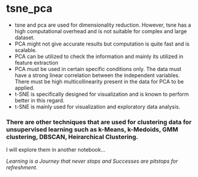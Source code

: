 # tsne_pca
- tsne and pca are used for dimensionality reduction. However, tsne has a high computational overhead and is not suitable for complex and large dataset.
- PCA might not give accurate results but computation is quite fast and is scalable.
- PCA can be utilized to check the information and mainly its utilized in feature extraction
- PCA must be used in certain specific conditions only. The data must have a strong linear correlation between the independent variables. There must be high multicollinearity present in the data for PCA to be applied.
- t-SNE is specifically designed for visualization and is known to perform better in this regard.
- t-SNE is mainly used for visualization and exploratory data analysis.

### There are other techniques that are used for clustering data for unsupervised learning such as k-Means, k-Medoids, GMM clustering, DBSCAN, Heirarchical Clustering.
I will explore them in another notebook...


_Learning is a Journey that never stops and Successes are pitstops for refreshment._
